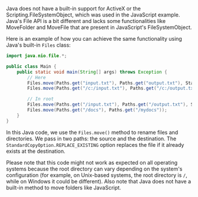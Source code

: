 Java does not have a built-in support for ActiveX or the Scripting.FileSystemObject, which was used in the JavaScript example. Java's File API is a bit different and lacks some functionalities like MoveFolder and MoveFile that are present in JavaScript's FileSystemObject.

Here is an example of how you can achieve the same functionality using Java's built-in `Files` class:

```java
import java.nio.file.*;

public class Main {
    public static void main(String[] args) throws Exception {
        // Here
        Files.move(Paths.get("input.txt"), Paths.get("output.txt"), StandardCopyOption.REPLACE_EXISTING);
        Files.move(Paths.get("/c:/input.txt"), Paths.get("/c:/output.txt"), StandardCopyOption.REPLACE_EXISTING);

        // In root
        Files.move(Paths.get("/input.txt"), Paths.get("/output.txt"), StandardCopyOption.REPLACE_EXISTING);
        Files.move(Paths.get("/docs"), Paths.get("/mydocs"));
    }
}
```

In this Java code, we use the `Files.move()` method to rename files and directories. We pass in two paths: the source and the destination. The `StandardCopyOption.REPLACE_EXISTING` option replaces the file if it already exists at the destination. 

Please note that this code might not work as expected on all operating systems because the root directory can vary depending on the system's configuration (for example, on Unix-based systems, the root directory is `/`, while on Windows it could be different). Also note that Java does not have a built-in method to move folders like JavaScript.

